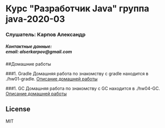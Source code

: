 # Курс "Разработчик Java" группа java-2020-03
<h3>Слушатель: Карпов Александр</h3>
<h5>Контактные данные:<br/>
email: alserkarpov@gmail.com<br/>
</h5>

##Домашние работы

###1. Gradle
Домашняя работа по знакомству с gradle находится в ./hw01-gradle. [Описание домашней работы](hw01-gradle/README.md)

###1. GC
Домашняя работа по знакомству с GC находится в ./hw04-GC. [Описание домашней работы](hw04-GC/README.md)

License
----

MIT